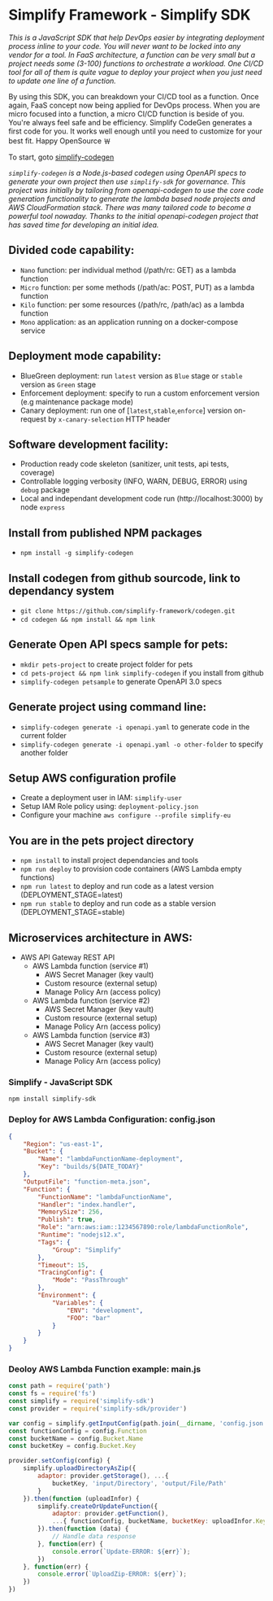 # Simplify Framework - Simplify SDK
  
*This is a JavaScript SDK that help DevOps easier by integrating deployment process inline to your code. You will never want to be locked into any vendor for a tool. In FaaS architecture, a function can be very small but a project needs some (3-100) functions to orchestrate a workload. One CI/CD tool for all of them is quite vague to deploy your project when you just need to update one line of a function.*

By using this SDK, you can breakdown your CI/CD tool as a function. Once again, FaaS concept now being applied for DevOps process. When you are micro focused into a function, a micro CI/CD function is beside of you. You're always feel safe and be efficiency. Simplify CodeGen generates a first code for you. It works well enough until you need to customize for your best fit. Happy OpenSource ￦

To start, goto [simplify-codegen](https://github.com/simplify-framework/simplify-codegen)

*`simplify-codegen` is a Node.js-based codegen using OpenAPI specs to generate your own project then use `simplify-sdk` for governance. This project was initially by tailoring from openapi-codegen to use the core code generation functionality to generate the lambda based node projects and AWS CloudFormation stack. There was many tailored code to become a powerful tool nowaday. Thanks to the initial openapi-codegen project that has saved time for developing an initial idea.*

## Divided code capability:
- `Nano` function: per individual method (/path/rc: GET) as a lambda function
- `Micro` function: per some methods (/path/ac: POST, PUT) as a lambda function
- `Kilo` function: per some resources (/path/rc, /path/ac) as a lambda function
- `Mono` application: as an application running on a docker-compose service

## Deployment mode capability:
- BlueGreen deployment: run `latest` version as `Blue` stage or `stable` version as `Green` stage
- Enforcement deployment: specify to run a custom enforcement version (e.g maintenance package mode)
- Canary deployment: run one of [`latest`,`stable`,`enforce`] version on-request by `x-canary-selection` HTTP header

## Software development facility:
- Production ready code skeleton (sanitizer, unit tests, api tests, coverage)
- Controllable logging verbosity (INFO, WARN, DEBUG, ERROR) using `debug` package
- Local and independant development code run (http://localhost:3000) by node `express`

## Install from published NPM packages
- `npm install -g simplify-codegen`

## Install codegen from github sourcode, link to dependancy system
- `git clone https://github.com/simplify-framework/codegen.git`
- `cd codegen && npm install && npm link`

## Generate Open API specs sample for pets:
- `mkdir pets-project` to create project folder for pets
- `cd pets-project && npm link simplify-codegen` if you install from github
- `simplify-codegen petsample` to generate OpenAPI 3.0 specs

## Generate project using command line:
- `simplify-codegen generate -i openapi.yaml` to generate code in the current folder
- `simplify-codegen generate -i openapi.yaml -o other-folder` to specify another folder

## Setup AWS configuration profile
- Create a deployment user in IAM: `simplify-user`
- Setup IAM Role policy using: `deployment-policy.json`
- Configure your machine `aws configure --profile simplify-eu`

## You are in the pets project directory
- `npm install` to install project dependancies and tools
- `npm run deploy` to provision code containers (AWS Lambda empty functions)
- `npm run latest` to deploy and run code as a latest version (DEPLOYMENT_STAGE=latest)
- `npm run stable` to deploy and run code as a stable version (DEPLOYMENT_STAGE=stable)

## Microservices architecture in AWS:
+ AWS API Gateway REST API
  + AWS Lambda function   (service #1)
    - AWS Secret Manager  (key vault)
    - Custom resource     (external setup)
    - Manage Policy Arn   (access policy)
  + AWS Lambda function   (service #2)
    - AWS Secret Manager  (key vault)
    - Custom resource     (external setup)
    - Manage Policy Arn   (access policy)
  + AWS Lambda function   (service #3)
    - AWS Secret Manager  (key vault)
    - Custom resource     (external setup)
    - Manage Policy Arn   (access policy)

### Simplify - JavaScript SDK ###

`npm install simplify-sdk`

### Deploy for AWS Lambda Configuration: config.json

```Json
{
    "Region": "us-east-1",
    "Bucket": {
        "Name": "lambdaFunctionName-deployment",
        "Key": "builds/${DATE_TODAY}"
    },
    "OutputFile": "function-meta.json",
    "Function": {
        "FunctionName": "lambdaFunctionName",
        "Handler": "index.handler",
        "MemorySize": 256,
        "Publish": true,
        "Role": "arn:aws:iam::1234567890:role/lambdaFunctionRole",
        "Runtime": "nodejs12.x",
        "Tags": {
            "Group": "Simplify"
        },
        "Timeout": 15,
        "TracingConfig": {
            "Mode": "PassThrough"
        },
        "Environment": {
            "Variables": {
                "ENV": "development",
                "FOO": "bar"
            }
        }
    }
}
```

### Deoloy AWS Lambda Function example: main.js
```Javascript
const path = require('path')
const fs = require('fs')
const simplify = require('simplify-sdk')
const provider = require('simplify-sdk/provider')

var config = simplify.getInputConfig(path.join(__dirname, 'config.json'))
const functionConfig = config.Function
const bucketName = config.Bucket.Name
const bucketKey = config.Bucket.Key

provider.setConfig(config) {
    simplify.uploadDirectoryAsZip({
        adaptor: provider.getStorage(), ...{
            bucketKey, 'input/Directory', 'output/File/Path'
        }
    }).then(function (uploadInfor) {
        simplify.createOrUpdateFunction({
            adaptor: provider.getFunction(),
            ...{ functionConfig, bucketName, bucketKey: uploadInfor.Key }
        }).then(function (data) {
            // Handle data response
        }, function(err) {
            console.error(`Update-ERROR: ${err}`);
        })
    }, function(err) {
        console.error(`UploadZip-ERROR: ${err}`);
    })
})
```
